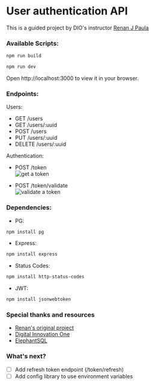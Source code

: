 # User authentication API

This is a guided project by DIO's instructor [Renan J Paula](https://github.com/RenanJPaula/)
<br>
### Available Scripts:

```sh
npm run build
```

```sh
npm run dev
```
Open http://localhost:3000 to view it in your browser.
<br>

### Endpoints:

Users:
- GET /users
- GET /users/:uuid
- POST /users
- PUT /users/:uuid
- DELETE /users/:uuid

Authentication:

- POST /token <br> ![get a token](https://i.imgur.com/BgOsG62.png)

- POST /token/validate <br> ![validate a token](https://i.imgur.com/ZZwsoPG.png)

### Dependencies:
- PG:
```sh
npm install pg
```
- Express:
```sh
npm install express
```
- Status Codes: 
```sh
npm install http-status-codes
```
- JWT:
```sh
npm install jsonwebtoken
```

### Special thanks and resources
- [Renan's original project](https://github.com/RenanJPaula/dio-node-user-authentication-api)
- [Digital Innovation One](https://www.dio.me)
- [ElephantSQL](www.elephantsql.com)

### What's next?

- [ ] Add refresh token endpoint (/token/refresh)
- [ ] Add config library to use environment variables
